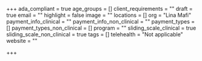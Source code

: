 +++
ada_compliant = true
age_groups = []
client_requirements = ""
draft = true
email = ""
highlight = false
image = ""
locations = []
org = "Lina Mafi"
payment_info_clinical = ""
payment_info_non_clinical = ""
payment_types = []
payment_types_non_clinical = []
program = ""
sliding_scale_clinical = true
sliding_scale_non_clinical = true
tags = []
telehealth = "Not applicable"
website = ""

+++
